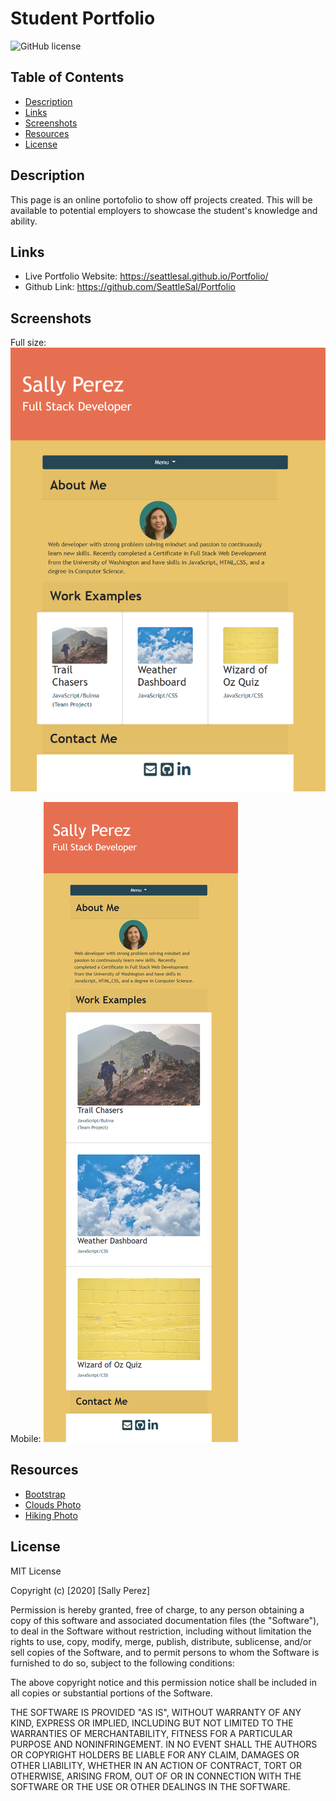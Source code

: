 # Student Portfolio
![GitHub license](https://img.shields.io/badge/license-MIT-blue.svg)

## Table of Contents
* [Description](#description)
* [Links](#links)
* [Screenshots](#screenshots)
* [Resources](#resources)
* [License](#license)

## Description
This page is an online portofolio to show off projects created. This will be available to potential employers to showcase the student's knowledge and ability. 

## Links
* Live Portfolio Website: https://seattlesal.github.io/Portfolio/
* Github Link: https://github.com/SeattleSal/Portfolio

## Screenshots
Full size:
![Portfolio screenshot](./assets/images/screencapture-full-size.png)

Mobile:
![Portfolio screenshot at 992px](./assets/images/screencapture-mobile.png)

## Resources
* [Bootstrap](https://getbootstrap.com/)
* [Clouds Photo](./https://www.pexels.com/photo/atmosphere-background-beautiful-blue-531756/)
* [Hiking Photo](https://www.pexels.com/photo/group-of-person-walking-in-mountain-1365425/)

## License

MIT License

Copyright (c) [2020] [Sally Perez]

Permission is hereby granted, free of charge, to any person obtaining a copy
of this software and associated documentation files (the "Software"), to deal
in the Software without restriction, including without limitation the rights
to use, copy, modify, merge, publish, distribute, sublicense, and/or sell
copies of the Software, and to permit persons to whom the Software is
furnished to do so, subject to the following conditions:

The above copyright notice and this permission notice shall be included in all
copies or substantial portions of the Software.

THE SOFTWARE IS PROVIDED "AS IS", WITHOUT WARRANTY OF ANY KIND, EXPRESS OR
IMPLIED, INCLUDING BUT NOT LIMITED TO THE WARRANTIES OF MERCHANTABILITY,
FITNESS FOR A PARTICULAR PURPOSE AND NONINFRINGEMENT. IN NO EVENT SHALL THE
AUTHORS OR COPYRIGHT HOLDERS BE LIABLE FOR ANY CLAIM, DAMAGES OR OTHER
LIABILITY, WHETHER IN AN ACTION OF CONTRACT, TORT OR OTHERWISE, ARISING FROM,
OUT OF OR IN CONNECTION WITH THE SOFTWARE OR THE USE OR OTHER DEALINGS IN THE
SOFTWARE.